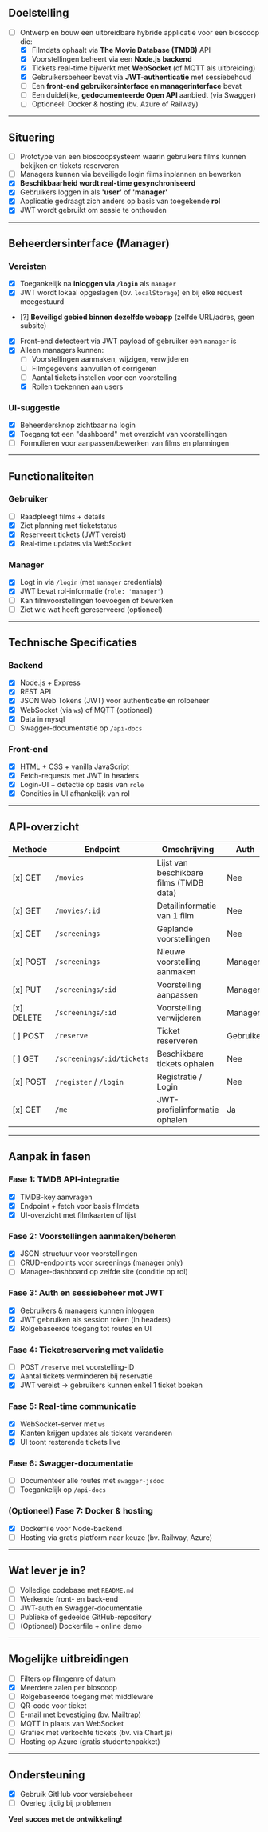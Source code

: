 ## Doelstelling

- [ ] Ontwerp en bouw een uitbreidbare hybride applicatie voor een bioscoop die:
  - [x] Filmdata ophaalt via **The Movie Database (TMDB)** API
  - [x] Voorstellingen beheert via een **Node.js backend**
  - [x] Tickets real-time bijwerkt met **WebSocket** (of MQTT als uitbreiding)
  - [x] Gebruikersbeheer bevat via **JWT-authenticatie** met sessiebehoud
  - [ ] Een **front-end gebruikersinterface en managerinterface** bevat
  - [ ] Een duidelijke, **gedocumenteerde Open API** aanbiedt (via Swagger)
  - [ ] Optioneel: Docker & hosting (bv. Azure of Railway)

---

## Situering

- [ ] Prototype van een bioscoopsysteem waarin gebruikers films kunnen bekijken en tickets reserveren
- [ ] Managers kunnen via beveiligde login films inplannen en bewerken
- [x] **Beschikbaarheid wordt real-time gesynchroniseerd**
- [x] Gebruikers loggen in als **'user'** of **'manager'**
- [x] Applicatie gedraagt zich anders op basis van toegekende **rol**
- [x] JWT wordt gebruikt om sessie te onthouden

---

## Beheerdersinterface (Manager)

### Vereisten
- [x] Toegankelijk na **inloggen via `/login`** als `manager`
- [x] JWT wordt lokaal opgeslagen (bv. `localStorage`) en bij elke request meegestuurd
- [?] **Beveiligd gebied binnen dezelfde webapp** (zelfde URL/adres, geen subsite)
- [x] Front-end detecteert via JWT payload of gebruiker een `manager` is
- [x] Alleen managers kunnen:
  - [ ] Voorstellingen aanmaken, wijzigen, verwijderen
  - [ ] Filmgegevens aanvullen of corrigeren
  - [ ] Aantal tickets instellen voor een voorstelling
  - [x] Rollen toekennen aan users

### UI-suggestie
- [x] Beheerdersknop zichtbaar na login
- [x] Toegang tot een "dashboard" met overzicht van voorstellingen
- [ ] Formulieren voor aanpassen/bewerken van films en planningen

---

## Functionaliteiten

### Gebruiker
- [ ] Raadpleegt films + details
- [x] Ziet planning met ticketstatus
- [x] Reserveert tickets (JWT vereist)
- [x] Real-time updates via WebSocket

### Manager
- [x] Logt in via `/login` (met `manager` credentials)
- [x] JWT bevat rol-informatie (`role: 'manager'`)
- [ ] Kan filmvoorstellingen toevoegen of bewerken
- [ ] Ziet wie wat heeft gereserveerd (optioneel)

---

## Technische Specificaties

### Backend
- [x] Node.js + Express
- [x] REST API
- [x] JSON Web Tokens (JWT) voor authenticatie en rolbeheer
- [x] WebSocket (via `ws`) of MQTT (optioneel)
- [x] Data in mysql
- [ ] Swagger-documentatie op `/api-docs`

### Front-end
- [x] HTML + CSS + vanilla JavaScript
- [x] Fetch-requests met JWT in headers
- [x] Login-UI + detectie op basis van `role`
- [x] Condities in UI afhankelijk van rol

---

## API-overzicht

| Methode | Endpoint                      | Omschrijving                              | Auth     |
|---------|-------------------------------|-------------------------------------------|----------|
| [x] GET     | `/movies`                     | Lijst van beschikbare films (TMDB data)   | Nee      |
| [x] GET     | `/movies/:id`                 | Detailinformatie van 1 film               | Nee      |
| [x] GET     | `/screenings`                 | Geplande voorstellingen                   | Nee      |
| [x] POST    | `/screenings`                 | Nieuwe voorstelling aanmaken              | Manager  |
| [x] PUT     | `/screenings/:id`             | Voorstelling aanpassen                    | Manager  |
| [x] DELETE  | `/screenings/:id`             | Voorstelling verwijderen                  | Manager  |
| [ ] POST    | `/reserve`                    | Ticket reserveren                         | Gebruiker|
| [ ] GET     | `/screenings/:id/tickets`     | Beschikbare tickets ophalen               | Nee      |
| [x] POST    | `/register` / `/login`        | Registratie / Login                       | Nee      |
| [x] GET     | `/me`                         | JWT-profielinformatie ophalen             | Ja       |


---

## Aanpak in fasen

### Fase 1: TMDB API-integratie
- [x] TMDB-key aanvragen
- [x] Endpoint + fetch voor basis filmdata
- [x] UI-overzicht met filmkaarten of lijst

### Fase 2: Voorstellingen aanmaken/beheren
- [x] JSON-structuur voor voorstellingen
- [ ] CRUD-endpoints voor screenings (manager only)
- [ ] Manager-dashboard op zelfde site (conditie op rol)

### Fase 3: Auth en sessiebeheer met JWT
- [x] Gebruikers & managers kunnen inloggen
- [x] JWT gebruiken als session token (in headers)
- [x] Rolgebaseerde toegang tot routes en UI

### Fase 4: Ticketreservering met validatie
- [ ] POST `/reserve` met voorstelling-ID
- [x] Aantal tickets verminderen bij reservatie
- [x] JWT vereist → gebruikers kunnen enkel 1 ticket boeken

### Fase 5: Real-time communicatie
- [x] WebSocket-server met `ws`
- [x] Klanten krijgen updates als tickets veranderen
- [x] UI toont resterende tickets live

### Fase 6: Swagger-documentatie
- [ ] Documenteer alle routes met `swagger-jsdoc`
- [ ] Toegankelijk op `/api-docs`

### (Optioneel) Fase 7: Docker & hosting
- [x] Dockerfile voor Node-backend
- [ ] Hosting via gratis platform naar keuze (bv. Railway, Azure)

---

## Wat lever je in?

- [ ] Volledige codebase met `README.md`
- [ ] Werkende front- en back-end
- [ ] JWT-auth en Swagger-documentatie
- [ ] Publieke of gedeelde GitHub-repository
- [ ] (Optioneel) Dockerfile + online demo

---

## Mogelijke uitbreidingen

- [ ] Filters op filmgenre of datum
- [x] Meerdere zalen per bioscoop
- [ ] Rolgebaseerde toegang met middleware
- [ ] QR-code voor ticket
- [ ] E-mail met bevestiging (bv. Mailtrap)
- [ ] MQTT in plaats van WebSocket
- [ ] Grafiek met verkochte tickets (bv. via Chart.js)
- [ ] Hosting op Azure (gratis studentenpakket)

---

## Ondersteuning

- [x] Gebruik GitHub voor versiebeheer
- [ ] Overleg tijdig bij problemen

**Veel succes met de ontwikkeling!**
